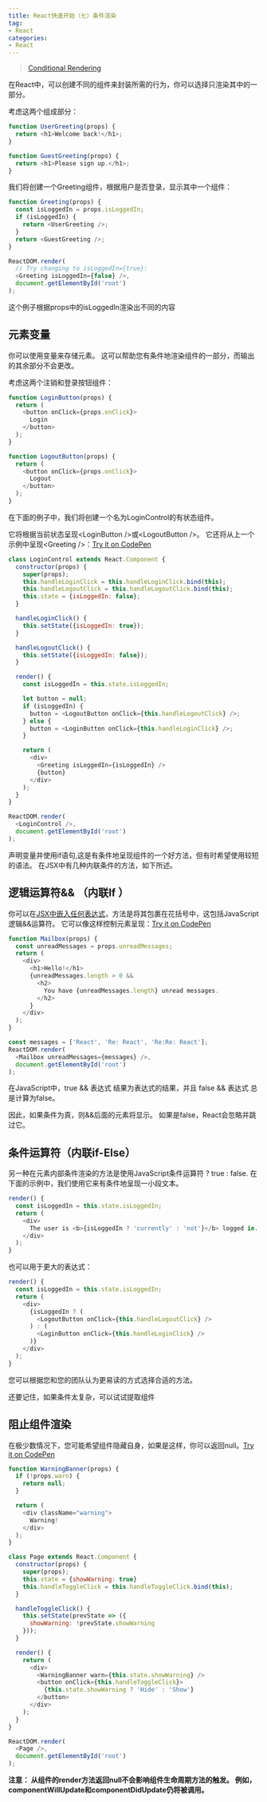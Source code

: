 ```yaml
---
title: React快速开始（七）条件渲染
tag:
- React
categories:
- React
---
```


>[Conditional Rendering](https://facebook.github.io/react/docs/conditional-rendering.html)

在React中，可以创建不同的组件来封装所需的行为，你可以选择只渲染其中的一部分。

考虑这两个组成部分：

```javascript
function UserGreeting(props) {
  return <h1>Welcome back!</h1>;
}

function GuestGreeting(props) {
  return <h1>Please sign up.</h1>;
}
```

我们将创建一个Greeting组件，根据用户是否登录，显示其中一个组件：

```javascript
function Greeting(props) {
  const isLoggedIn = props.isLoggedIn;
  if (isLoggedIn) {
    return <UserGreeting />;
  }
  return <GuestGreeting />;
}

ReactDOM.render(
  // Try changing to isLoggedIn={true}:
  <Greeting isLoggedIn={false} />,
  document.getElementById('root')
);
```
这个例子根据props中的isLoggedIn渲染出不同的内容

## 元素变量
你可以使用变量来存储元素。 这可以帮助您有条件地渲染组件的一部分，而输出的其余部分不会更改。

考虑这两个注销和登录按钮组件：

```javascript
function LoginButton(props) {
  return (
    <button onClick={props.onClick}>
      Login
    </button>
  );
}

function LogoutButton(props) {
  return (
    <button onClick={props.onClick}>
      Logout
    </button>
  );
}
```

在下面的例子中，我们将创建一个名为LoginControl的有状态组件。

它将根据当前状态呈现&lt;LoginButton />或&lt;LogoutButton />。 它还将从上一个示例中呈现&lt;Greeting />：[Try it on CodePen](https://codepen.io/gaearon/pen/QKzAgB?editors=0010)

```javascript
class LoginControl extends React.Component {
  constructor(props) {
    super(props);
    this.handleLoginClick = this.handleLoginClick.bind(this);
    this.handleLogoutClick = this.handleLogoutClick.bind(this);
    this.state = {isLoggedIn: false};
  }

  handleLoginClick() {
    this.setState({isLoggedIn: true});
  }

  handleLogoutClick() {
    this.setState({isLoggedIn: false});
  }

  render() {
    const isLoggedIn = this.state.isLoggedIn;

    let button = null;
    if (isLoggedIn) {
      button = <LogoutButton onClick={this.handleLogoutClick} />;
    } else {
      button = <LoginButton onClick={this.handleLoginClick} />;
    }

    return (
      <div>
        <Greeting isLoggedIn={isLoggedIn} />
        {button}
      </div>
    );
  }
}

ReactDOM.render(
  <LoginControl />,
  document.getElementById('root')
);
```

声明变量并使用if语句,这是有条件地呈现组件的一个好方法，但有时希望使用较短的语法。 
在JSX中有几种内联条件的方法，如下所述。

## 逻辑运算符&& （内联If ）
你可以在[JSX中嵌入任何表达式]()，方法是将其包裹在花括号中，这包括JavaScript逻辑&&运算符。 它可以像这样控制元素呈现：[Try it on CodePen](https://codepen.io/gaearon/pen/ozJddz?editors=0010)

```javascript
function Mailbox(props) {
  const unreadMessages = props.unreadMessages;
  return (
    <div>
      <h1>Hello!</h1>
      {unreadMessages.length > 0 &&
        <h2>
          You have {unreadMessages.length} unread messages.
        </h2>
      }
    </div>
  );
}

const messages = ['React', 'Re: React', 'Re:Re: React'];
ReactDOM.render(
  <Mailbox unreadMessages={messages} />,
  document.getElementById('root')
);
```

在JavaScript中，true && 表达式 结果为表达式的结果，并且 false && 表达式 总是计算为false。

因此，如果条件为真，则&&后面的元素将显示。 如果是false，React会忽略并跳过它。

## 条件运算符（内联if-Else）
另一种在元素内部条件渲染的方法是使用JavaScript条件运算符  ? true : false.
在下面的示例中，我们使用它来有条件地呈现一小段文本。

```javascript
render() {
  const isLoggedIn = this.state.isLoggedIn;
  return (
    <div>
      The user is <b>{isLoggedIn ? 'currently' : 'not'}</b> logged in.
    </div>
  );
}
```

也可以用于更大的表达式：

```javascript
render() {
  const isLoggedIn = this.state.isLoggedIn;
  return (
    <div>
      {isLoggedIn ? (
        <LogoutButton onClick={this.handleLogoutClick} />
      ) : (
        <LoginButton onClick={this.handleLoginClick} />
      )}
    </div>
  );
}
```

您可以根据您和您的团队认为更易读的方式选择合适的方法。 

还要记住，如果条件太复杂，可以试试提取组件

## 阻止组件渲染
在极少数情况下，您可能希望组件隐藏自身，如果是这样，你可以返回null。[Try it on CodePen](https://codepen.io/gaearon/pen/Xjoqwm?editors=0010)

```javascript
function WarningBanner(props) {
  if (!props.warn) {
    return null;
  }

  return (
    <div className="warning">
      Warning!
    </div>
  );
}

class Page extends React.Component {
  constructor(props) {
    super(props);
    this.state = {showWarning: true}
    this.handleToggleClick = this.handleToggleClick.bind(this);
  }

  handleToggleClick() {
    this.setState(prevState => ({
      showWarning: !prevState.showWarning
    }));
  }

  render() {
    return (
      <div>
        <WarningBanner warn={this.state.showWarning} />
        <button onClick={this.handleToggleClick}>
          {this.state.showWarning ? 'Hide' : 'Show'}
        </button>
      </div>
    );
  }
}

ReactDOM.render(
  <Page />,
  document.getElementById('root')
);
```

**注意： 从组件的render方法返回null不会影响组件生命周期方法的触发。 
例如，componentWillUpdate和componentDidUpdate仍将被调用。**